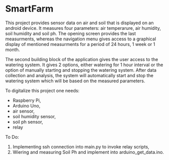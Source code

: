 # SmartFarm

This project provides sensor data on air and soil that is displayed on an android device. It measures four parameters: air temperarure, air humidity, soil humidity and soil ph. The opening screen provides the last measurments, whereas the navigation menu gives access to a graphical display of mentioned measurments for a period of 24 hours, 1 week or 1 month. 

The second building block of the application gives the user access to the watering system. It gives 2 options, either watering for 1 hour interval or the option of manually starting and stopping the watering system. After data collection and analysis, the system will automatically start and stop the watering system which will be based on the measured parameters.

To digitalize this project one needs:
- Raspberry Pi,
- Arduino Uno,
- air sensor,
- soil humidity sensor,
- soil ph sensor,
- relay

To Do:
1. Implementing ssh connection into main.py to invoke relay scripts,
2. Wiering and measuring Soil Ph and implement into arduino_get_data.ino.
